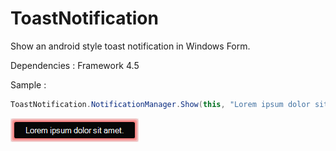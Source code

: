 # ToastNotification
Show an android style toast notification in Windows Form.

Dependencies :
Framework 4.5

Sample :
```C#
ToastNotification.NotificationManager.Show(this, "Lorem ipsum dolor sit amet.", System.Drawing.Color.Green, 3000, new System.Drawing.Font(this.Font.Name, 10));
```
![alt text](ToastNotification.png)
